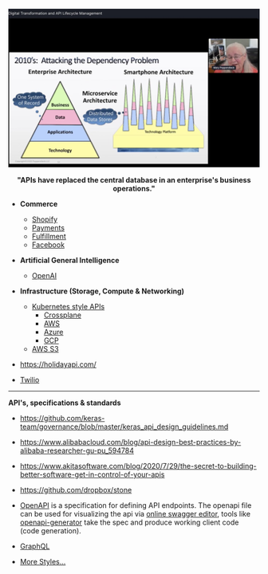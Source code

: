 ![](../images/APIs.jpeg)
<p align="center"> <b> "APIs have replaced the central database in an enterprise's business operations." </b> </p>

* **Commerce**
  * [Shopify](https://shopify.dev/concepts/shopify-introduction)
  * [Payments](https://stripe.com/docs/api)
  * [Fulfillment](https://shiphero.com/)
  * [Facebook](https://developers.facebook.com/docs/commerce-platform)
* **Artificial General Intelligence**
  * [OpenAI](https://openai.com/blog/openai-api/)
* **Infrastructure (Storage, Compute & Networking)**
  * [Kubernetes style APIs](https://kubernetes.io/docs/concepts/overview/kubernetes-api/)
    * [Crossplane](https://crossplane.io/)
    * [AWS](https://aws.amazon.com/blogs/containers/aws-controllers-for-kubernetes-ack/)
    * [Azure](https://cloudblogs.microsoft.com/opensource/2020/06/25/announcing-azure-service-operator-kubernetes/)
    * [GCP](https://cloud.google.com/config-connector/docs/overview)
  * [AWS S3](https://docs.aws.amazon.com/AmazonS3/latest/API/Welcome.html)

* https://holidayapi.com/  
* [Twilio](https://www.twilio.com/docs/api)

---

**API's, specifications & standards**

* https://github.com/keras-team/governance/blob/master/keras_api_design_guidelines.md
* https://www.alibabacloud.com/blog/api-design-best-practices-by-alibaba-researcher-gu-pu_594784
* https://www.akitasoftware.com/blog/2020/7/29/the-secret-to-building-better-software-get-in-control-of-your-apis
* https://github.com/dropbox/stone

* [OpenAPI](https://github.com/OAI/OpenAPI-Specification/) is a specification for defining API endpoints. The openapi file can be used for visualizing the api via [online swagger editor](https://editor.swagger.io/), tools like [openapi-generator](https://github.com/OpenAPITools/openapi-generator) take the spec and produce working client code (code generation).
* [GraphQL](../Patterns/GraphQL.md)  

* [More Styles...](../Patterns/API.md)



